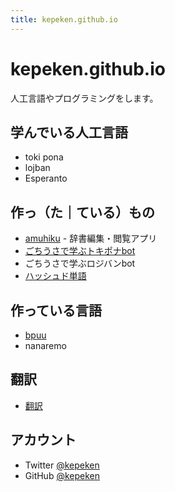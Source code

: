 ```yaml
---
title: kepeken.github.io
---
```


# kepeken.github.io

人工言語やプログラミングをします。

## 学んでいる人工言語
- toki pona
- lojban
- Esperanto

## 作っ（た｜ている）もの
- [amuhiku](/amuhiku/) - 辞書編集・閲覧アプリ
- [ごちうさで学ぶトキポナbot](/pilinponapona/)
- ごちうさで学ぶロジバンbot
- [ハッシュド単語](/tutci/hashed_tango)

## 作っている言語
- [bpuu](/runbau/bpuu/)
- nanaremo

## 翻訳
- [翻訳](/fanva/)

## アカウント
- Twitter [@kepeken](https://twitter.com/kepeken)
- GitHub [@kepeken](https://github.com/kepeken)
